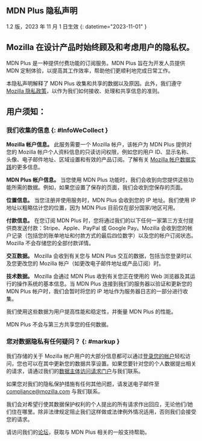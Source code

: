 ﻿## <span class="privacy-header-firefox">MDN Plus</span> <span class="privacy-header-policy">隐私声明</span>

1.2 版，2023 年 11 月 1 日生效
{: datetime="2023-11-01" }

## Mozilla 在设计产品时始终顾及和考虑用户的隐私权。

MDN Plus 是一种提供付费功能的订阅服务。MDN Plus 旨在为开发人员提供 MDN 定制体验，以提高其工作效率，帮助他们更顺利地完成日常工作。

本隐私声明解释了 MDN Plus 收集和共享的数据以及原因。此外，我们遵守 [Mozilla 隐私政策](https://www.mozilla.org/privacy/)，以作为我们如何接收、处理和共享信息的准则。

## 用户须知：

### 我们收集的信息 {: #InfoWeCollect }

__Mozilla 帐户信息。__ 此服务需要一个 Mozilla 帐户，该帐户为 MDN Plus 提供对您的 Mozilla 帐户个人资料信息的只读访问权限，例如您的用户 ID、显示名称、头像、电子邮件地址、区域设置和有效的产品订阅。了解有关 [Mozilla 帐户数据实践](https://www.mozilla.org/privacy/firefox/#firefox-accounts-join-firefox)的更多信息。

__MDN Plus 帐户信息。__ 当您使用 MDN Plus 功能时，我们会收到向您提供这些功能所需的数据。例如，如果您设置了保存的页面，我们会收到您保存的页面。

__位置信息。__ 当您注册并使用服务时，MDN Plus 会收到您的 IP 地址。我们使用 IP 地址以粗略估计您的位置，因为 MDN Plus 目前仅在部分国家/地区可用。

__付款信息。__ 在您订阅 MDN Plus 时，您将通过我们的以下任何一家第三方支付提供商发送付款：Stripe、Apple、PayPal 或 Google Pay。Mozilla 会收到您的帐户记录（包括您的账单地址和付款方式的最后四位数字）以及您的帐户订阅状态。Mozilla 不会存储您的全部付款详情。

__交互数据。__ Mozilla 会收到有关您与 MDN Plus 交互的数据，包括当您登录时以及您更改您的 Mozilla 帐户（如更改电子邮件地址或产品订阅）时。

__技术数据。__ Mozilla 会通过 MDN Plus 收到有关您正在使用的 Web 浏览器及其运行的操作系统的基本信息。当 MDN Plus 连接到我们的服务器以验证和更新您的 MDN Plus 帐户时，我们会暂时将您的 IP 地址作为服务器日志的一部分进行收集。

我们使用这些数据为用户提高性能和稳定性，并衡量 MDN Plus 的性能。

MDN Plus 不会与第三方共享您的任何数据。

### 您对数据隐私有任何疑问？ {: #markup }

我们存储的关于 Mozilla 帐户用户的大部分信息都可以通过[登录您的帐户](https://accounts.firefox.com/signin)轻松访问，您也可以在其中更新您的数据共享设置。如果您要针对您的个人数据提出相关的请求，请通过我们的[数据主体访问请求门户](https://privacyportal.onetrust.com/webform/1350748f-7139-405c-8188-22740b3b5587/4ba08202-2ede-4934-a89e-f0b0870f95f0)与我们联系。

如果您对我们的隐私保护措施有任何其他问题，请发送电子邮件至 compliance@mozilla.com 与我们联系。

我们会对希望行使其数据保护权利的个人提出的所有请求作出回应，无论他们/她们住在哪里。除非法律规定阻止我们这样做或法律例外情况适用，否则我们会接受您的请求。

请访问我们的[论坛](https://support.mozilla.org/)，获取与 MDN Plus 相关的一般支持帮助。

